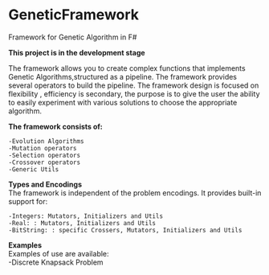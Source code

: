 # GeneticFramework
Framework for Genetic Algorithm in F#

**This project is in the development stage**

The framework allows you to create complex functions that implements Genetic Algorithms,structured as a pipeline.
The framework provides several operators to build the pipeline. The framework design is focused on flexibility , efficiency is secondary, the purpose is to give the user the ability to easily experiment with various solutions to choose the appropriate algorithm.

**The framework consists of:**  

	-Evolution Algorithms
	-Mutation operators
	-Selection operators
	-Crossover operators
	-Generic Utils
	
**Types and Encodings**  
The framework is independent of the problem encodings. It provides built-in support for:  

	-Integers: Mutators, Initializers and Utils
	-Real: : Mutators, Initializers and Utils
	-BitString: : specific Crossers, Mutators, Initializers and Utils
	
**Examples**  
Examples of use are available:   
	-Discrete Knapsack Problem
